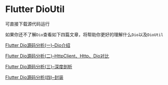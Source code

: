 # Flutter DioUtil

可直接下载源代码运行

如果你还不了解`Dio`查看如下四篇文章，将帮助你更好的理解什么`Dio`以及`DioUtil`

[Flutter Dio源码分析(一)–Dio介绍](https://www.liujunmin.com/flutter/dio_introduce.html)

[Flutter Dio源码分析(二)–HttpClient、Http、Dio对比](https://www.liujunmin.com/flutter/dio_compared.html)

[Flutter Dio源码分析(三)–深度剖析](https://www.liujunmin.com/flutter/dio_analysis.html)

[Flutter Dio源码分析(四)–封装](https://www.liujunmin.com/flutter/dio_encapsulation.html)

